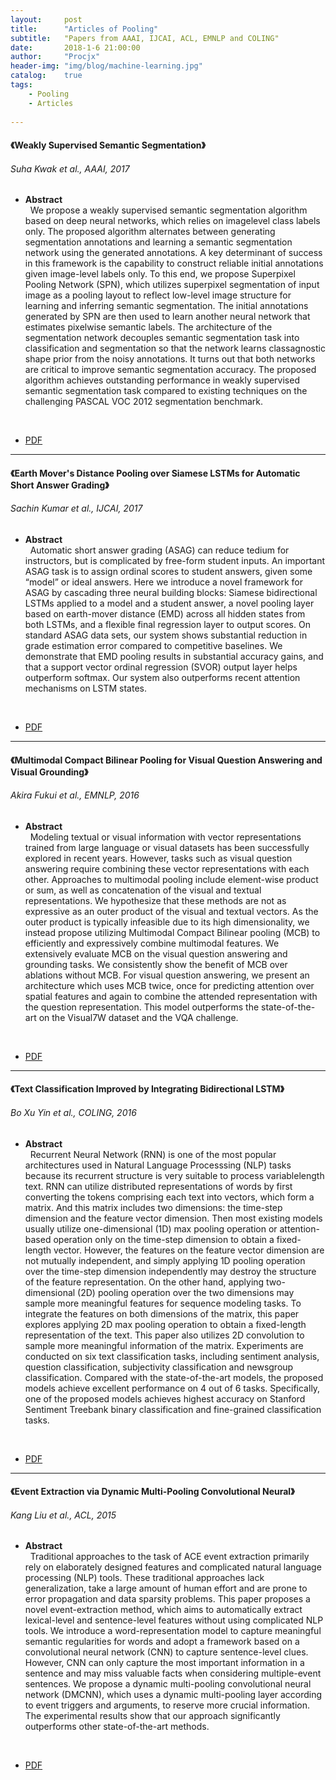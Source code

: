 ```yaml
---
layout:     post
title:      "Articles of Pooling"
subtitle:   "Papers from AAAI, IJCAI, ACL, EMNLP and COLING"
date:       2018-1-6 21:00:00
author:     "Procjx"
header-img: "img/blog/machine-learning.jpg"
catalog:    true
tags:
    - Pooling 
    - Articles 
    
---
```


#### 《Weakly Supervised Semantic Segmentation》
###### Suha Kwak et al., AAAI, 2017

- <b>Abstract</b><br/>
&nbsp; We propose a weakly supervised semantic segmentation algorithm based on deep neural networks, which relies on imagelevel
class labels only. The proposed algorithm alternates between generating segmentation annotations and learning a semantic segmentation network using the generated annotations. A key determinant of success in this framework is the capability to construct reliable initial annotations given image-level labels only. To this end, we propose Superpixel Pooling Network (SPN), which utilizes superpixel segmentation of input image as a pooling layout to reflect low-level image structure for learning and inferring semantic segmentation. The initial annotations generated by SPN are then used to learn another neural network that estimates pixelwise semantic labels. The architecture of the segmentation network decouples semantic segmentation task into classification and segmentation so that the network learns classagnostic shape prior from the noisy annotations. It turns out that both networks are critical to improve semantic segmentation accuracy. The proposed algorithm achieves outstanding performance in weakly supervised semantic segmentation task compared to existing techniques on the challenging PASCAL VOC 2012 segmentation benchmark.
 <br/>
 
- [PDF](https://aaai.org/ocs/index.php/AAAI/AAAI17/paper/viewFile/14445/14288)

---

#### 《Earth Mover's Distance Pooling over Siamese LSTMs for Automatic Short Answer Grading》
###### Sachin Kumar et al., IJCAI, 2017
- <b>Abstract</b><br/>
&nbsp; Automatic short answer grading (ASAG) can reduce tedium for instructors, but is complicated by free-form student inputs. An important ASAG task is to assign ordinal scores to student answers, given some “model” or ideal answers. Here we introduce a novel framework for ASAG by cascading three neural building blocks: Siamese bidirectional LSTMs applied to a model and a student answer, a novel pooling layer based on earth-mover distance (EMD) across all hidden states from both LSTMs, and a flexible final regression layer to output scores. On standard ASAG data sets, our system shows substantial reduction in grade estimation error compared to competitive baselines. We demonstrate that EMD pooling results in substantial accuracy gains, and that a support vector ordinal regression (SVOR) output layer helps outperform softmax. Our system also outperforms recent attention mechanisms on LSTM states. 
 <br/>
 
- [PDF](https://www.ijcai.org/proceedings/2017/0284.pdf)

---

#### 《Multimodal Compact Bilinear Pooling for Visual Question Answering and Visual Grounding》
###### Akira Fukui et al., EMNLP, 2016
- <b>Abstract</b><br/>
&nbsp; Modeling textual or visual information with vector representations trained from large language or visual datasets has been successfully explored in recent years. However, tasks such as visual question answering require combining these vector representations with each other. Approaches to multimodal pooling include element-wise product or sum, as well as concatenation of the visual and textual representations. We hypothesize that these methods are not as expressive as an outer product of the visual and textual vectors. As the outer product is typically infeasible due to its high dimensionality, we instead propose utilizing Multimodal Compact Bilinear pooling (MCB) to efficiently and expressively combine multimodal features. We extensively evaluate MCB on the visual question answering and grounding tasks. We consistently show the benefit of MCB over ablations without MCB. For visual question answering, we present an architecture which uses MCB twice, once for predicting attention over spatial features and again to combine the attended representation with the question representation. This model outperforms the state-of-the-art on the Visual7W dataset and the VQA challenge.
 <br/>
 
- [PDF](http://www.aclweb.org/anthology/D16-1044)

---

#### 《Text Classification Improved by Integrating Bidirectional LSTM》
###### Bo Xu Yin et al., COLING, 2016
- <b>Abstract</b><br/>
&nbsp; Recurrent Neural Network (RNN) is one of the most popular architectures used in Natural Language Processsing (NLP) tasks because its recurrent structure is very suitable to process variablelength text. RNN can utilize distributed representations of words by first converting the tokens comprising each text into vectors, which form a matrix. And this matrix includes two dimensions: the time-step dimension and the feature vector dimension. Then most existing models usually utilize one-dimensional (1D) max pooling operation or attention-based operation only on the time-step dimension to obtain a fixed-length vector. However, the features on the feature vector dimension are not mutually independent, and simply applying 1D pooling operation over the time-step dimension independently may destroy the structure of the feature representation. On the other hand, applying two-dimensional (2D) pooling operation over the two dimensions may sample more meaningful features for sequence modeling tasks. To integrate the features on both dimensions of the matrix, this paper explores applying 2D max pooling operation to obtain a fixed-length representation of the text. This paper also utilizes 2D convolution to sample more meaningful information of the matrix. Experiments are conducted on six text classification tasks, including sentiment analysis, question classification, subjectivity classification and newsgroup classification. Compared with the state-of-the-art models, the proposed models achieve excellent performance on 4 out of 6 tasks. Specifically, one of the proposed models achieves highest accuracy on Stanford Sentiment Treebank binary classification and fine-grained classification tasks.
 <br/>
 
- [PDF](http://www.aclweb.org/anthology/C16-1329)

---

#### 《Event Extraction via Dynamic Multi-Pooling Convolutional Neural》
###### Kang Liu et al., ACL, 2015
- <b>Abstract</b><br/>
&nbsp; Traditional approaches to the task of ACE event extraction primarily rely on elaborately designed features and complicated natural language processing (NLP) tools. These traditional approaches lack generalization, take a large amount of human effort and are prone to error propagation and data sparsity problems. This paper proposes a novel event-extraction method, which aims to automatically extract lexical-level and sentence-level features without using complicated NLP tools. We introduce a word-representation model to capture meaningful semantic regularities for words and adopt a framework based on a convolutional neural network (CNN) to capture sentence-level clues. However, CNN can only capture the most important information in a sentence and may miss valuable facts when considering multiple-event sentences. We propose a dynamic multi-pooling convolutional neural network (DMCNN), which uses a dynamic multi-pooling layer according to event triggers and arguments, to reserve more crucial information. The experimental results show that our approach significantly outperforms other state-of-the-art methods. 
 <br/>
 
- [PDF](http://www.aclweb.org/anthology/P15-1017)

